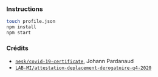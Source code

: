### Instructions

```sh
touch profile.json
npm install
npm start
```

### Crédits

- [`nesk/covid-19-certificate`](https://github.com/nesk/covid-19-certificate), Johann Pardanaud
- [`LAB-MI/attestation-deplacement-derogatoire-q4-2020`](https://github.com/LAB-MI/attestation-deplacement-derogatoire-q4-2020)
